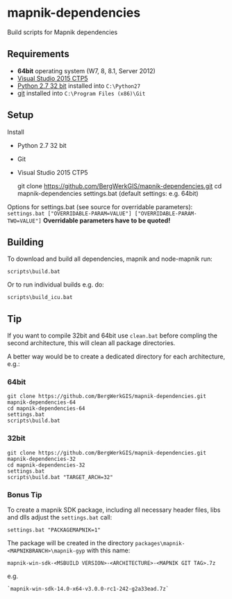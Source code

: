 mapnik-dependencies
===================

Build scripts for Mapnik dependencies

## Requirements

 - __64bit__ operating system (W7, 8, 8.1, Server 2012)
 - [Visual Studio 2015 CTP5](http://support.microsoft.com/kb/2967191)
 - [Python 2.7 32 bit](https://www.python.org/downloads/windows/) installed into `C:\Python27`
 - [git](https://msysgit.github.io/) installed into `C:\Program Files (x86)\Git`

## Setup

Install

- Python 2.7 32 bit
- Git
- Visual Studio 2015 CTP5

    git clone https://github.com/BergWerkGIS/mapnik-dependencies.git
    cd mapnik-dependencies
    settings.bat (default settings: e.g. 64bit)

Options for settings.bat (see source for overridable parameters):
`settings.bat ["OVERRIDABLE-PARAM=VALUE"] ["OVERRIDABLE-PARAM-TWO=VALUE"]`
__Overridable parameters have to be quoted!__

## Building

To download and build all dependencies, mapnik and node-mapnik run:

    scripts\build.bat


Or to run individual builds e.g. do:

    scripts\build_icu.bat

## Tip

If you want to compile 32bit and 64bit use `clean.bat` before compling the second architecture, this will clean all package directories.

A better way would be to create a dedicated directory for each architecture, e.g.:

### 64bit

    git clone https://github.com/BergWerkGIS/mapnik-dependencies.git mapnik-dependencies-64
    cd mapnik-dependencies-64
    settings.bat
    scripts\build.bat

### 32bit

    git clone https://github.com/BergWerkGIS/mapnik-dependencies.git mapnik-dependencies-32
    cd mapnik-dependencies-32
    settings.bat
    scripts\build.bat "TARGET_ARCH=32"

### Bonus Tip

To create a mapnik SDK package, including all necessary header files, libs and dlls adjust the `settings.bat` call:

    settings.bat "PACKAGEMAPNIK=1"

The package will be created in the directory `packages\mapnik-<MAPNIKBRANCH>\mapnik-gyp` with this name:

    mapnik-win-sdk-<MSBUILD VERSION>-<ARCHITECTURE>-<MAPNIK GIT TAG>.7z

 e.g.

    `mapnik-win-sdk-14.0-x64-v3.0.0-rc1-242-g2a33ead.7z`
